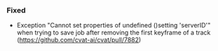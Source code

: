 ### Fixed

- Exception "Cannot set properties of undefined ()setting 'serverID'" when trying to save job
after removing the first keyframe of a track (<https://github.com/cvat-ai/cvat/pull/7882>)
